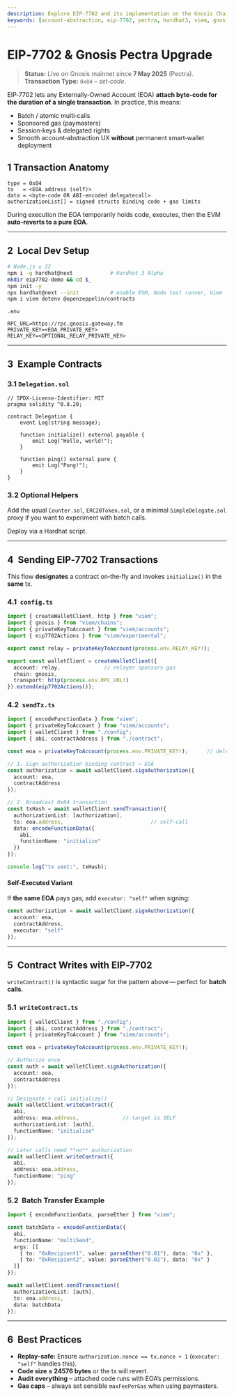 ```yaml
---
description: Explore EIP-7702 and its implementation on the Gnosis Chain, enabling temporary smart-contract capabilities for EOAs to enhance transaction flexibility and user experience.
keywords: [account-abstraction, eip-7702, pectra, hardhat3, viem, gnosis]
---
```


# EIP‑7702 & Gnosis Pectra Upgrade  

> **Status:** Live on Gnosis mainnet since **7 May 2025** (Pectra).  
> **Transaction Type:** `0x04` – *set‑code*.

EIP‑7702 lets any Externally‑Owned Account (EOA) **attach byte‑code for the duration of a single transaction**. In practice, this means:

* Batch / atomic multi‑calls  
* Sponsored gas (paymasters)  
* Session‑keys & delegated rights  
* Smooth account‑abstraction UX **without** permanent smart‑wallet deployment

## 1 Transaction Anatomy

```
type = 0x04
to   = <EOA address (self)>
data = <byte‑code OR ABI‑encoded delegatecall>
authorizationList[] = signed structs binding code + gas limits
```

During execution the EOA temporarily holds code, executes, then the EVM **auto‑reverts to a pure EOA**.

---

## 2  Local Dev Setup

```bash
# Node.js ≥ 22
npm i -g hardhat@next            # Hardhat 3 Alpha
mkdir eip7702-demo && cd $_
npm init -y
npx hardhat@next --init          # enable ESM, Node test runner, Viem
npm i viem dotenv @openzeppelin/contracts
```

`.env`

```env
RPC_URL=https://rpc.gnosis.gateway.fm
PRIVATE_KEY=<EOA_PRIVATE_KEY>
RELAY_KEY=<OPTIONAL_RELAY_PRIVATE_KEY>
```

---

## 3  Example Contracts

### 3.1 `Delegation.sol`

```solidity
// SPDX‑License‑Identifier: MIT
pragma solidity ^0.8.20;

contract Delegation {
    event Log(string message);

    function initialize() external payable {
        emit Log("Hello, world!");
    }

    function ping() external pure {
        emit Log("Pong!");
    }
}
```

### 3.2 Optional Helpers

Add the usual `Counter.sol`, `ERC20Token.sol`, or a minimal `SimpleDelegate.sol` proxy if you want to experiment with batch calls.

Deploy via a Hardhat script.

---

## 4  Sending EIP‑7702 Transactions

This flow **designates** a contract on‑the‑fly and invokes `initialize()` in the **same** tx.

### 4.1  `config.ts`

```ts
import { createWalletClient, http } from "viem";
import { gnosis } from "viem/chains";
import { privateKeyToAccount } from "viem/accounts";
import { eip7702Actions } from "viem/experimental";

export const relay = privateKeyToAccount(process.env.RELAY_KEY!);

export const walletClient = createWalletClient({
  account: relay,              // relayer sponsors gas
  chain: gnosis,
  transport: http(process.env.RPC_URL!)
}).extend(eip7702Actions());
```

### 4.2  `sendTx.ts`

```ts
import { encodeFunctionData } from "viem";
import { privateKeyToAccount } from "viem/accounts";
import { walletClient } from "./config";
import { abi, contractAddress } from "./contract";

const eoa = privateKeyToAccount(process.env.PRIVATE_KEY!);      // delegator

// 1. Sign authorization binding contract → EOA
const authorization = await walletClient.signAuthorization({
  account: eoa,
  contractAddress
});

// 2. Broadcast 0x04 transaction
const txHash = await walletClient.sendTransaction({
  authorizationList: [authorization],
  to: eoa.address,                            // self-call
  data: encodeFunctionData({
    abi,
    functionName: "initialize"
  })
});

console.log("tx sent:", txHash);
```

#### Self‑Executed Variant

If **the same EOA** pays gas, add `executor: "self"` when signing:

```ts
const authorization = await walletClient.signAuthorization({
  account: eoa,
  contractAddress,
  executor: "self"
});
```

---

## 5  Contract Writes with EIP‑7702

`writeContract()` is syntactic sugar for the pattern above — perfect for **batch calls**.

### 5.1  `writeContract.ts`

```ts
import { walletClient } from "./config";
import { abi, contractAddress } from "./contract";
import { privateKeyToAccount } from "viem/accounts";

const eoa = privateKeyToAccount(process.env.PRIVATE_KEY!);

// Authorize once
const auth = await walletClient.signAuthorization({
  account: eoa,
  contractAddress
});

// Designate + call initialize()
await walletClient.writeContract({
  abi,
  address: eoa.address,              // target is SELF
  authorizationList: [auth],
  functionName: "initialize"
});

// Later calls need **no** authorization
await walletClient.writeContract({
  abi,
  address: eoa.address,
  functionName: "ping"
});
```

### 5.2  Batch Transfer Example

```ts
import { encodeFunctionData, parseEther } from "viem";

const batchData = encodeFunctionData({
  abi,
  functionName: "multiSend",
  args: [[
    { to: "0xRecipient1", value: parseEther("0.01"), data: "0x" },
    { to: "0xRecipient2", value: parseEther("0.02"), data: "0x" }
  ]]
});

await walletClient.sendTransaction({
  authorizationList: [auth],
  to: eoa.address,
  data: batchData
});
```

---

## 6  Best Practices

* **Replay‑safe:** Ensure `authorization.nonce == tx.nonce + 1` (`executor: "self"` handles this).  
* **Code size ≤ 24576 bytes** or the tx will revert.  
* **Audit everything** – attached code runs with EOA’s permissions.  
* **Gas caps** – always set sensible `maxFeePerGas` when using paymasters.  


